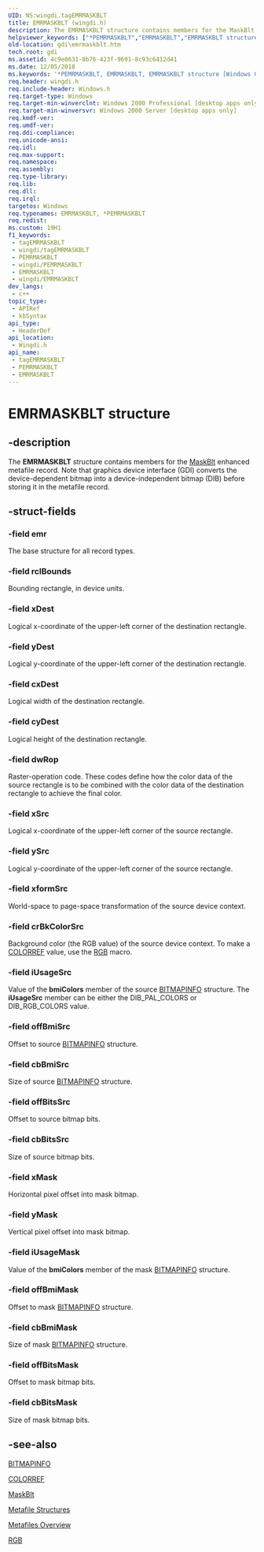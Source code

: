 ```yaml
---
UID: NS:wingdi.tagEMRMASKBLT
title: EMRMASKBLT (wingdi.h)
description: The EMRMASKBLT structure contains members for the MaskBlt enhanced metafile record. Note that graphics device interface (GDI) converts the device-dependent bitmap into a device-independent bitmap (DIB) before storing it in the metafile record.
helpviewer_keywords: ["*PEMRMASKBLT","EMRMASKBLT","EMRMASKBLT structure [Windows GDI]","PEMRMASKBLT","PEMRMASKBLT structure pointer [Windows GDI]","_win32_EMRMASKBLT_str","gdi.emrmaskblt","wingdi/EMRMASKBLT","wingdi/PEMRMASKBLT"]
old-location: gdi\emrmaskblt.htm
tech.root: gdi
ms.assetid: 4c9e8631-8b76-423f-9691-8c93c6412d41
ms.date: 12/05/2018
ms.keywords: '*PEMRMASKBLT, EMRMASKBLT, EMRMASKBLT structure [Windows GDI], PEMRMASKBLT, PEMRMASKBLT structure pointer [Windows GDI], _win32_EMRMASKBLT_str, gdi.emrmaskblt, wingdi/EMRMASKBLT, wingdi/PEMRMASKBLT'
req.header: wingdi.h
req.include-header: Windows.h
req.target-type: Windows
req.target-min-winverclnt: Windows 2000 Professional [desktop apps only]
req.target-min-winversvr: Windows 2000 Server [desktop apps only]
req.kmdf-ver: 
req.umdf-ver: 
req.ddi-compliance: 
req.unicode-ansi: 
req.idl: 
req.max-support: 
req.namespace: 
req.assembly: 
req.type-library: 
req.lib: 
req.dll: 
req.irql: 
targetos: Windows
req.typenames: EMRMASKBLT, *PEMRMASKBLT
req.redist: 
ms.custom: 19H1
f1_keywords:
 - tagEMRMASKBLT
 - wingdi/tagEMRMASKBLT
 - PEMRMASKBLT
 - wingdi/PEMRMASKBLT
 - EMRMASKBLT
 - wingdi/EMRMASKBLT
dev_langs:
 - c++
topic_type:
 - APIRef
 - kbSyntax
api_type:
 - HeaderDef
api_location:
 - Wingdi.h
api_name:
 - tagEMRMASKBLT
 - PEMRMASKBLT
 - EMRMASKBLT
---
```


# EMRMASKBLT structure


## -description

The <b>EMRMASKBLT</b> structure contains members for the <a href="/windows/desktop/api/wingdi/nf-wingdi-maskblt">MaskBlt</a> enhanced metafile record. Note that graphics device interface (GDI) converts the device-dependent bitmap into a device-independent bitmap (DIB) before storing it in the metafile record.

## -struct-fields

### -field emr

The base structure for all record types.

### -field rclBounds

Bounding rectangle, in device units.

### -field xDest

Logical x-coordinate of the upper-left corner of the destination rectangle.

### -field yDest

Logical y-coordinate of the upper-left corner of the destination rectangle.

### -field cxDest

Logical width of the destination rectangle.

### -field cyDest

Logical height of the destination rectangle.

### -field dwRop

Raster-operation code. These codes define how the color data of the source rectangle is to be combined with the color data of the destination rectangle to achieve the final color.

### -field xSrc

Logical x-coordinate of the upper-left corner of the source rectangle.

### -field ySrc

Logical y-coordinate of the upper-left corner of the source rectangle.

### -field xformSrc

World-space to page-space transformation of the source device context.

### -field crBkColorSrc

Background color (the RGB value) of the source device context. To make a <a href="/windows/desktop/gdi/colorref">COLORREF</a> value, use the <a href="/windows/desktop/api/wingdi/nf-wingdi-rgb">RGB</a> macro.

### -field iUsageSrc

Value of the <b>bmiColors</b> member of the source <a href="/windows/desktop/api/wingdi/ns-wingdi-bitmapinfo">BITMAPINFO</a> structure. The <b>iUsageSrc</b> member can be either the DIB_PAL_COLORS or DIB_RGB_COLORS value.

### -field offBmiSrc

Offset to source <a href="/windows/desktop/api/wingdi/ns-wingdi-bitmapinfo">BITMAPINFO</a> structure.

### -field cbBmiSrc

Size of source <a href="/windows/desktop/api/wingdi/ns-wingdi-bitmapinfo">BITMAPINFO</a> structure.

### -field offBitsSrc

Offset to source bitmap bits.

### -field cbBitsSrc

Size of source bitmap bits.

### -field xMask

Horizontal pixel offset into mask bitmap.

### -field yMask

Vertical pixel offset into mask bitmap.

### -field iUsageMask

Value of the <b>bmiColors</b> member of the mask <a href="/windows/desktop/api/wingdi/ns-wingdi-bitmapinfo">BITMAPINFO</a> structure.

### -field offBmiMask

Offset to mask <a href="/windows/desktop/api/wingdi/ns-wingdi-bitmapinfo">BITMAPINFO</a> structure.

### -field cbBmiMask

Size of mask <a href="/windows/desktop/api/wingdi/ns-wingdi-bitmapinfo">BITMAPINFO</a> structure.

### -field offBitsMask

Offset to mask bitmap bits.

### -field cbBitsMask

Size of mask bitmap bits.

## -see-also

<a href="/windows/desktop/api/wingdi/ns-wingdi-bitmapinfo">BITMAPINFO</a>



<a href="/windows/desktop/gdi/colorref">COLORREF</a>



<a href="/windows/desktop/api/wingdi/nf-wingdi-maskblt">MaskBlt</a>



<a href="/windows/desktop/gdi/metafile-structures">Metafile Structures</a>



<a href="/windows/desktop/gdi/metafiles">Metafiles Overview</a>



<a href="/windows/desktop/api/wingdi/nf-wingdi-rgb">RGB</a>

